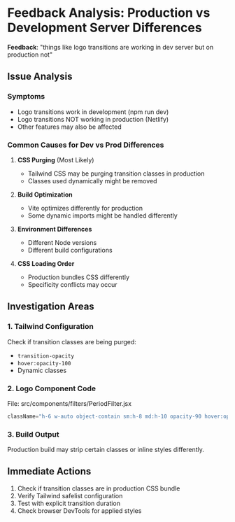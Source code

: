 # Feedback Analysis: Production vs Development Server Differences

**Feedback**: "things like logo transitions are working in dev server but on production not"

## Issue Analysis

### Symptoms
- Logo transitions work in development (npm run dev)
- Logo transitions NOT working in production (Netlify)
- Other features may also be affected

### Common Causes for Dev vs Prod Differences

1. **CSS Purging** (Most Likely)
   - Tailwind CSS may be purging transition classes in production
   - Classes used dynamically might be removed

2. **Build Optimization**
   - Vite optimizes differently for production
   - Some dynamic imports might be handled differently

3. **Environment Differences**
   - Different Node versions
   - Different build configurations

4. **CSS Loading Order**
   - Production bundles CSS differently
   - Specificity conflicts may occur

## Investigation Areas

### 1. Tailwind Configuration
Check if transition classes are being purged:
- `transition-opacity`
- `hover:opacity-100`
- Dynamic classes

### 2. Logo Component Code
File: src/components/filters/PeriodFilter.jsx
```jsx
className="h-6 w-auto object-contain sm:h-8 md:h-10 opacity-90 hover:opacity-100 transition-opacity"
```

### 3. Build Output
Production build may strip certain classes or inline styles differently.

## Immediate Actions

1. Check if transition classes are in production CSS bundle
2. Verify Tailwind safelist configuration
3. Test with explicit transition duration
4. Check browser DevTools for applied styles